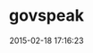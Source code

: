 ---
layout: post
title:  "govspeak"
repo:   "alphagov/govspeak"
date:   2015-02-18 17:16:23
gemurl: http://github.com/alphagov/govspeak
---